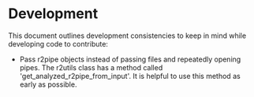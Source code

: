 
# Development

This document outlines development consistencies to keep in mind while developing code to contribute:

* Pass r2pipe objects instead of passing files and repeatedly opening pipes. The r2utils class has a method called 'get_analyzed_r2pipe_from_input'. It is helpful to use this method as early as possible.